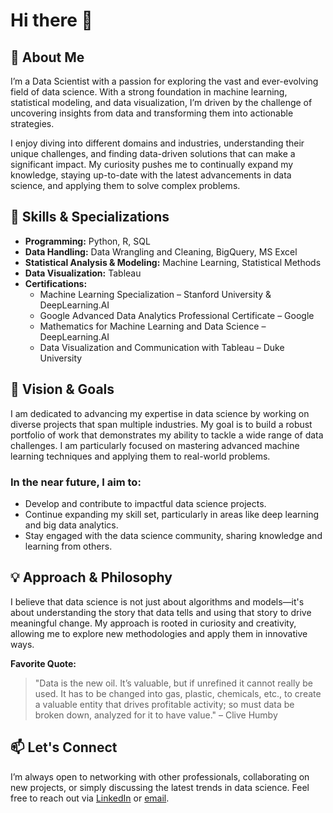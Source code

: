 # Hi there 👋

## 👋 About Me
I’m a Data Scientist with a passion for exploring the vast and ever-evolving field of data science. With a strong foundation in machine learning, statistical modeling, and data visualization, I’m driven by the challenge of uncovering insights from data and transforming them into actionable strategies.

I enjoy diving into different domains and industries, understanding their unique challenges, and finding data-driven solutions that can make a significant impact. My curiosity pushes me to continually expand my knowledge, staying up-to-date with the latest advancements in data science, and applying them to solve complex problems.

## 🎯 Skills & Specializations
- **Programming:** Python, R, SQL
- **Data Handling:** Data Wrangling and Cleaning, BigQuery, MS Excel
- **Statistical Analysis & Modeling:** Machine Learning, Statistical Methods
- **Data Visualization:** Tableau
- **Certifications:**
  - Machine Learning Specialization – Stanford University & DeepLearning.AI
  - Google Advanced Data Analytics Professional Certificate – Google
  - Mathematics for Machine Learning and Data Science – DeepLearning.AI
  - Data Visualization and Communication with Tableau – Duke University

## 🚀 Vision & Goals
I am dedicated to advancing my expertise in data science by working on diverse projects that span multiple industries. My goal is to build a robust portfolio of work that demonstrates my ability to tackle a wide range of data challenges. I am particularly focused on mastering advanced machine learning techniques and applying them to real-world problems.

### In the near future, I aim to:
- Develop and contribute to impactful data science projects.
- Continue expanding my skill set, particularly in areas like deep learning and big data analytics.
- Stay engaged with the data science community, sharing knowledge and learning from others.

## 💡 Approach & Philosophy
I believe that data science is not just about algorithms and models—it's about understanding the story that data tells and using that story to drive meaningful change. My approach is rooted in curiosity and creativity, allowing me to explore new methodologies and apply them in innovative ways.

**Favorite Quote:**
> "Data is the new oil. It’s valuable, but if unrefined it cannot really be used. It has to be changed into gas, plastic, chemicals, etc., to create a valuable entity that drives profitable activity; so must data be broken down, analyzed for it to have value." – Clive Humby

## 📫 Let's Connect
I’m always open to networking with other professionals, collaborating on new projects, or simply discussing the latest trends in data science. Feel free to reach out via [LinkedIn](#) or [email](mailto:youremail@example.com).
